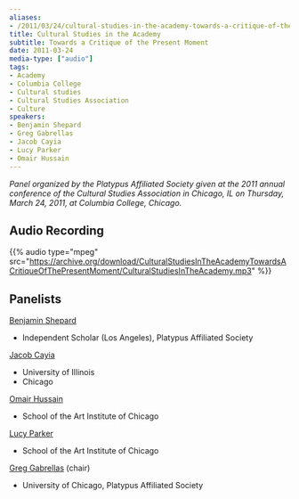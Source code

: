 ```yaml
---
aliases:
- /2011/03/24/cultural-studies-in-the-academy-towards-a-critique-of-the-present-moment
title: Cultural Studies in the Academy
subtitle: Towards a Critique of the Present Moment
date: 2011-03-24
media-type: ["audio"]
tags:
- Academy
- Columbia College
- Cultural studies
- Cultural Studies Association
- Culture
speakers:
- Benjamin Shepard
- Greg Gabrellas
- Jacob Cayia
- Lucy Parker
- Omair Hussain
---
```


_Panel organized by the Platypus Affiliated Society given at the 2011 annual conference of the Cultural Studies Association in Chicago, IL on Thursday, March 24, 2011, at Columbia College, Chicago._

## Audio Recording

{{% audio type="mpeg" src="https://archive.org/download/CulturalStudiesInTheAcademyTowardsACritiqueOfThePresentMoment/CulturalStudiesInTheAcademy.mp3" %}}

## Panelists

[Benjamin Shepard](/speakers/benjamin-shepard)
 - Independent Scholar (Los Angeles), Platypus Affiliated Society

[Jacob Cayia](/speakers/jacob-cayia/)
 - University of Illinois
 - Chicago

[Omair Hussain](/speakers/omair-hussain)
 - School of the Art Institute of Chicago

[Lucy Parker](/speakers/lucy-parker/)
 - School of the Art Institute of Chicago

[Greg Gabrellas](/speakers/greg-gabrellas) (chair)
 - University of Chicago, Platypus Affiliated Society
